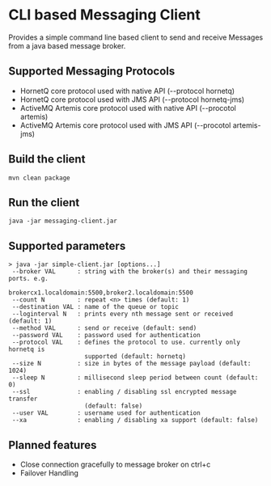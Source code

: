 # CLI based Messaging Client
Provides a simple command line based client to send and receive Messages from a java based message broker.

## Supported Messaging Protocols
- HornetQ core protocol used with native API (--protocol hornetq)
- HornetQ core protocol used with JMS API (--protocol hornetq-jms)
- ActiveMQ Artemis core protocol used with native API (--procotol artemis)
- ActiveMQ Artemis core protocol used with JMS API (--procotol artemis-jms)

## Build the client
```
mvn clean package
```

## Run the client
```
java -jar messaging-client.jar
```

## Supported parameters
```
> java -jar simple-client.jar [options...]
 --broker VAL      : string with the broker(s) and their messaging ports. e.g.
                     brokercx1.localdomain:5500,broker2.localdomain:5500
 --count N         : repeat <n> times (default: 1)
 --destination VAL : name of the queue or topic
 --loginterval N   : prints every nth message sent or received (default: 1)
 --method VAL      : send or receive (default: send)
 --password VAL    : password used for authentication
 --protocol VAL    : defines the protocol to use. currently only hornetq is
                     supported (default: hornetq)
 --size N          : size in bytes of the message payload (default: 1024)
 --sleep N         : millisecond sleep period between count (default: 0)
 --ssl             : enabling / disabling ssl encrypted message transfer
                     (default: false)
 --user VAL        : username used for authentication
 --xa              : enabling / disabling xa support (default: false)
```

## Planned features
* Close connection gracefully to message broker on ctrl+c
* Failover Handling

